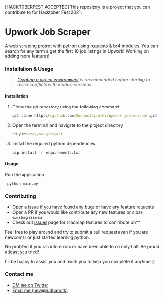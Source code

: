[HACKTOBERFEST ACCEPTED] This repository is a project that you can contribute to for Hacktober Fest 2021.

# Upwork Job Scraper
A web scraping project with python using requests &amp; bs4 modules. You can search for any term & get the first 10 job listings in Upwork! Working on adding more features!

### Installation & Usage

> _[Creating a virtual environment](https://www.google.com/url?sa=t&rct=j&q=&esrc=s&source=web&cd=&cad=rja&uact=8&ved=2ahUKEwiS4sDAlIzsAhU-yzgGHemmC0EQFjABegQIBBAB&url=https%3A%2F%2Fuoa-eresearch.github.io%2Feresearch-cookbook%2Frecipe%2F2014%2F11%2F26%2Fpython-virtual-env%2F&usg=AOvVaw1NspSZHTjlBJA7efitqlGf) is recommended before starting to avoid conflicts with module versions._ 

#### Installation
1. Clone the git repostory using the following command. 
    ```cmd
    git clone https://github.com/SudhamJayanthi/upwork-job-scraper.git 
    ```

2. Open the terminal and navigate to the project directory
    ```cmd
    cd path/to/your/project 
    ```

3. Install the required python dependencies 
    ```cmd 
    pip install -r requirements.txt
    ```
   

#### Usage
Run the application
```cmd
 python main.py
```


### Contributing
- Open a issue if you have found any bugs or have any feature requests
- Open a PR if you would like contribute any new features or close existing issues
- Check out [issues](https://github.com/sudhamjayanthi/upwork-job-scraper/issues) page for roadmap features to contribute on**

Feel free to play around and try to submit a pull request even if you are newcomer or just started learning python.

No problem if you ran into errors or have been able to do only half. Be proud atleast you tried!

I'll be happy to assist you and teach you to help you complete it anytime :)

### Contact me
- [DM me on Twitter](https://www.twitter.com/sudhamjayanthi)
- [Email me (hey@sudham.tk) ](mailto:hey@sudham.tk)
